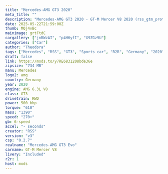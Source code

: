 ```yaml
---
title: "Mercedes-AMG GT3 2020"
meta_title: ""
description: "Mercedes-AMG GT3 2020 - GT-M Mercer V8 2020 (rss_gtm_protech_p92_f6) by RSS"
date: 2025-05-22T21:59:00Z
thumb: MQj4vBc
mainimage: grtFtdC
cargallery: ["jnBWzAI", "p4H6yfI", "X9ZGz9U"]
categories: ["Car"]
author: "Theodora"
tags: ["Mercedes", "RSS", "GT3", "Sports car", "R2R", "Germany", "2020"]
draft: false
link: https://mods.to/y7RE6831208bde36e
zipsize: "734 MB"
manu: Mercedes
logo2: amg
country: Germany
year: 2020
engine: AMG 6.3L V8
class: GT3
drivetrain: RWD
power: 500 bhp 
torque: "610"
mass: "1390"
speed: "270+"
gb: 6-speed
accel: "- seconds"
creator: "RSS"
version: "v3"
csp: "0.2.7"
realname: "Mercedes-AMG GT3 Evo"
carname: GT-M Mercer V8
livery: "Included"
r2r: 1
host: mods
---
```

